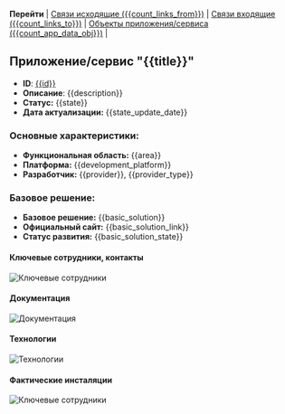 **Перейти** 
| [Связи исходящие ({{count_links_from}})](/entities/links/OutgoingLinksFilteredBy_SystemID?id={{id}}) 
| [Связи входящие ({{count_links_to}})](/entities/links/IncomingLinksFilteredBy_SystemID?id={{id}}) 
| [Объекты приложения/сервиса ({{count_app_data_obj}})](/entities/ApplicationDataObjects/filteredBy_SystemID?SystemID={{id}}) |

## Приложение/сервис "{{title}}"
- **ID**: [{{id}}]({{id_link}})
- **Описание**: {{description}}
- **Статус:** {{state}}
- **Дата актуализации:** {{state_update_date}}

### Основные характеристики:
- **Функциональная область:** {{area}}
- **Платформа:** {{development_platform}}
- **Разработчик:** {{provider}}, {{provider_type}}

### Базовое решение:
- **Базовое решение:** {{basic_solution}}
- **Официальный сайт:** {{basic_solution_link}}
- **Статус развития:** {{basic_solution_state}}

#### Ключевые сотрудники, контакты

![Ключевые сотрудники](@document/Application.doc.KeyContacts?component={{id}})

#### Документация

![Документация](@document/Application.doc.ApplicationDocs?component={{id}})

#### Технологии
![Технологии](@document/Application.doc.ApplicationTechnologies?component={{id}})

#### Фактические инсталяции

![Ключевые сотрудники](@document/technology.doc.ListServersWhereApplicationIsInstalled?component={{id}})

